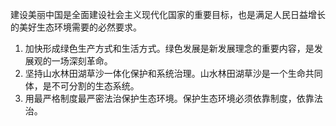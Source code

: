 建设美丽中国是全面建设社会主义现代化国家的重要目标，也是满足人民日益增长的美好生态环境需要的必然要求。
1. 加快形成绿色生产方式和生活方式。绿色发展是新发展理念的重要内容，是发展观的一场深刻革命。
2. 坚持山水林田湖草沙一体化保护和系统治理。山水林田湖草沙是一个生命共同体，是不可分割的生态系统。
3. 用最严格制度最严密法治保护生态环境。保护生态环境必须依靠制度，依靠法治。